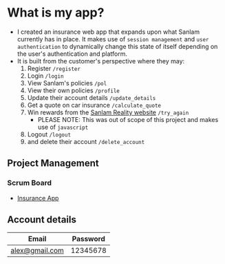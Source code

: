 # What is my app?
- I created an insurance web app that expands upon what Sanlam currently has in place. It makes use of `session management` and `user authentication` to dynamically change this state of itself depending on the user's authentication and platform. 
- It is built from the customer's perspective where they may:
    1. Register `/register`
    2. Login `/login`
    3. View Sanlam's policies `/pol`
    4. View their own policies `/profile` 
    5. Update their account details `/update_details`  
    6. Get a quote on car insurance `/calculate_quote`
    7. Win rewards from the [Sanlam Reality website](https://www.sanlamreality.co.za/join/?gad_source=1&gclid=EAIaIQobChMInN2C07G1hQMV6URBAh2KLARpEAAYASAAEgJ-0fD_BwE&gclsrc=aw.ds) `/try_again`
        - PLEASE NOTE: This was out of scope of this project and makes use of `javascript`
    8. Logout `/logout`
    9. and delete their account `/delete_account`


## Project Management
### Scrum Board
- [Insurance App](https://trello.com/b/DixVxiKd/insurance-application)

## Account details
| Email         | Password   |
|---------------|------------|
| alex@gmail.com | 12345678   |

